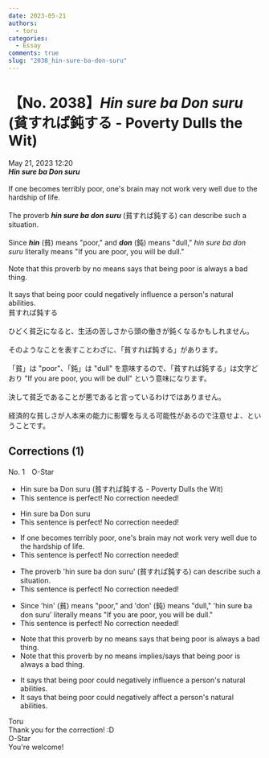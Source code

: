 ```yaml
---
date: 2023-05-21
authors:
  - toru
categories:
  - Essay
comments: true
slug: "2038_hin-sure-ba-don-suru"
---
```


# 【No. 2038】<strong><em>Hin sure ba Don suru</strong></em> (貧すれば鈍する - Poverty Dulls the Wit)
<div class="date">May 21, 2023 12:20</div>
<div id="post"><div id="body_show_ori">
<strong><em>Hin sure ba Don suru</strong></em><br/><br/>If one becomes terribly poor, one's brain may not work very well due to the hardship of life.<br/><br/>The proverb <strong><em>hin sure ba don suru</em></strong> (貧すれば鈍する) can describe such a situation.<br/><br/>Since <strong><em>hin</em></strong> (貧) means "poor," and <strong><em>don</em></strong> (鈍) means "dull," <em>hin sure ba don suru</em> literally means "If you are poor, you will be dull."<br/><br/>Note that this proverb by no means says that being poor is always a bad thing.<br/><br/>It says that being poor could negatively influence a person's natural abilities.
</div></div>

<!-- more -->

<div id="post_ja"><div id="body_show_mo">
貧すれば鈍する<br/><br/>ひどく貧乏になると、生活の苦しさから頭の働きが鈍くなるかもしれません。<br/><br/>そのようなことを表すことわざに、「貧すれば鈍する」があります。<br/><br/>「貧」は "poor"、「鈍」は "dull" を意味するので、「貧すれば鈍する」は文字どおり "If you are poor, you will be dull" という意味になります。<br/><br/>決して貧乏であることが悪であると言っているわけではありません。<br/><br/>経済的な貧しさが人本来の能力に影響を与える可能性があるので注意せよ、ということです。
</div></div>

## Corrections (1)
<div id="block"><div class="first_name"> No. 1　<span class="just_name">O-Star</span></div><div id="block2">
<ul class="correction_field">
<li class="incorrect">Hin sure ba Don suru (貧すれば鈍する - Poverty Dulls the Wit)</li>
<li class="corrected perfect">This sentence is perfect! No correction needed!</li>
</ul>
<ul class="correction_field">
<li class="incorrect">Hin sure ba Don suru</li>
<li class="corrected perfect">This sentence is perfect! No correction needed!</li>
</ul>
<ul class="correction_field">
<li class="incorrect">If one becomes terribly poor, one's brain may not work very well due to the hardship of life.</li>
<li class="corrected perfect">This sentence is perfect! No correction needed!</li>
</ul>
<ul class="correction_field">
<li class="incorrect">The proverb 'hin sure ba don suru' (貧すれば鈍する) can describe such a situation.</li>
<li class="corrected perfect">This sentence is perfect! No correction needed!</li>
</ul>
<ul class="correction_field">
<li class="incorrect">Since 'hin' (貧) means "poor," and 'don' (鈍) means "dull," 'hin sure ba don suru' literally means "If you are poor, you will be dull."</li>
<li class="corrected perfect">This sentence is perfect! No correction needed!</li>
</ul>
<ul class="correction_field">
<li class="incorrect">Note that this proverb by no means says that being poor is always a bad thing.</li>
<li class="corrected correct">
Note that this proverb by no means <span class="f_blue">implies/says t</span>hat being poor is always a bad thing.
</li>
</ul>
<ul class="correction_field">
<li class="incorrect">It says that being poor could negatively influence a person's natural abilities.</li>
<li class="corrected correct">
It says that being poor could negatively <span class="f_bold">affect </span>a person's natural abilities.
</li>
</ul>
</div><div class="name"><span class="just_name">Toru</span><br>
Thank you for the correction! :D
</div>
<div class="name"><span class="just_name">O-Star</span><br>
You're welcome!
</div>
</div>
